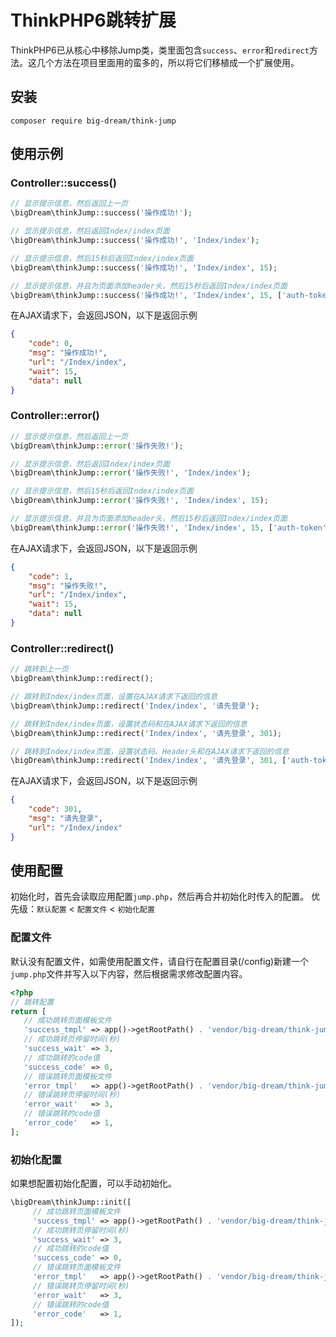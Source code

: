 # ThinkPHP6跳转扩展

ThinkPHP6已从核心中移除Jump类，类里面包含`success`、`error`和`redirect`方法。这几个方法在项目里面用的蛮多的，所以将它们移植成一个扩展使用。

## 安装
```
composer require big-dream/think-jump
```

## 使用示例

### Controller::success()
```php
// 显示提示信息，然后返回上一页
\bigDream\thinkJump::success('操作成功!');

// 显示提示信息，然后返回Index/index页面
\bigDream\thinkJump::success('操作成功!', 'Index/index');

// 显示提示信息，然后15秒后返回Index/index页面
\bigDream\thinkJump::success('操作成功!', 'Index/index', 15);

// 显示提示信息，并且为页面添加header头，然后15秒后返回Index/index页面
\bigDream\thinkJump::success('操作成功!', 'Index/index', 15, ['auth-token' => 'abcd学英语']);
```

在AJAX请求下，会返回JSON，以下是返回示例
```json
{
    "code": 0,
    "msg": "操作成功!",
    "url": "/Index/index",
    "wait": 15,
    "data": null
}
```

### Controller::error()
```php
// 显示提示信息，然后返回上一页
\bigDream\thinkJump::error('操作失败!');

// 显示提示信息，然后返回Index/index页面
\bigDream\thinkJump::error('操作失败!', 'Index/index');

// 显示提示信息，然后15秒后返回Index/index页面
\bigDream\thinkJump::error('操作失败!', 'Index/index', 15);

// 显示提示信息，并且为页面添加header头，然后15秒后返回Index/index页面
\bigDream\thinkJump::error('操作失败!', 'Index/index', 15, ['auth-token' => 'abcd学英语']);
```

在AJAX请求下，会返回JSON，以下是返回示例
```json
{
    "code": 1,
    "msg": "操作失败!",
    "url": "/Index/index",
    "wait": 15,
    "data": null
}
```

### Controller::redirect()
```php
// 跳转到上一页
\bigDream\thinkJump::redirect();

// 跳转到Index/index页面，设置在AJAX请求下返回的信息
\bigDream\thinkJump::redirect('Index/index', '请先登录');

// 跳转到Index/index页面，设置状态码和在AJAX请求下返回的信息
\bigDream\thinkJump::redirect('Index/index', '请先登录', 301);

// 跳转到Index/index页面，设置状态码、Header头和在AJAX请求下返回的信息
\bigDream\thinkJump::redirect('Index/index', '请先登录', 301, ['auth-token' => 'abcd学英语']);
```

在AJAX请求下，会返回JSON，以下是返回示例
```json
{
    "code": 301,
    "msg": "请先登录",
    "url": "/Index/index"
}
```

## 使用配置
初始化时，首先会读取应用配置`jump.php`，然后再合并初始化时传入的配置。
优先级：`默认配置` < `配置文件` < `初始化配置`

### 配置文件
默认没有配置文件，如需使用配置文件，请自行在配置目录(/config)新建一个`jump.php`文件并写入以下内容，然后根据需求修改配置内容。
```php
<?php
// 跳转配置
return [
   // 成功跳转页面模板文件
   'success_tmpl' => app()->getRootPath() . 'vendor/big-dream/think-jump/src/success.html',
   // 成功跳转页停留时间(秒)
   'success_wait' => 3,
   // 成功跳转的code值
   'success_code' => 0,
   // 错误跳转页面模板文件
   'error_tmpl'   => app()->getRootPath() . 'vendor/big-dream/think-jump/src/error.html',
   // 错误跳转页停留时间(秒)
   'error_wait'   => 3,
   // 错误跳转的code值
   'error_code'   => 1,
];
```

### 初始化配置
如果想配置初始化配置，可以手动初始化。
```php
\bigDream\thinkJump::init([
     // 成功跳转页面模板文件
     'success_tmpl' => app()->getRootPath() . 'vendor/big-dream/think-jump/src/success.html',
     // 成功跳转页停留时间(秒)
     'success_wait' => 3,
     // 成功跳转的code值
     'success_code' => 0,
     // 错误跳转页面模板文件
     'error_tmpl'   => app()->getRootPath() . 'vendor/big-dream/think-jump/src/error.html',
     // 错误跳转页停留时间(秒)
     'error_wait'   => 3,
     // 错误跳转的code值
     'error_code'   => 1,
]);
```